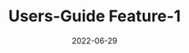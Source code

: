 ---
title: Users-Guide Feature-1
linktitle: Users-Guide Feature-1
description: Users-Guide Feature-1
date: 2022-06-29
publishdate: 2022-06-29
authors: [Fotis NIKOLAIDIS]
menu:
  docs:
    parent: "users-guide"
    weight: 10
weight: 10
sections_weight: 10
categories: []
draft: false
toc: true
---